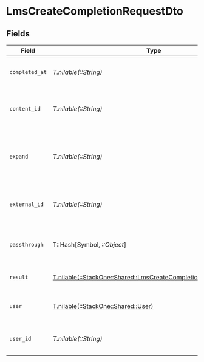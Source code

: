 # LmsCreateCompletionRequestDto


## Fields

| Field                                                                                                                            | Type                                                                                                                             | Required                                                                                                                         | Description                                                                                                                      | Example                                                                                                                          |
| -------------------------------------------------------------------------------------------------------------------------------- | -------------------------------------------------------------------------------------------------------------------------------- | -------------------------------------------------------------------------------------------------------------------------------- | -------------------------------------------------------------------------------------------------------------------------------- | -------------------------------------------------------------------------------------------------------------------------------- |
| `completed_at`                                                                                                                   | *T.nilable(::String)*                                                                                                            | :heavy_minus_sign:                                                                                                               | The date the content was completed                                                                                               | 2021-07-21T14:00:00.000Z                                                                                                         |
| `content_id`                                                                                                                     | *T.nilable(::String)*                                                                                                            | :heavy_minus_sign:                                                                                                               | The content ID associated with this completion                                                                                   | 16873-ENG-VIDEO-1                                                                                                                |
| `expand`                                                                                                                         | *T.nilable(::String)*                                                                                                            | :heavy_minus_sign:                                                                                                               | The comma separated list of fields that will be expanded in the response                                                         | user                                                                                                                             |
| `external_id`                                                                                                                    | *T.nilable(::String)*                                                                                                            | :heavy_minus_sign:                                                                                                               | The external ID associated with this completion                                                                                  | SOFTWARE-ENG-LV1-TRAINING-VIDEO-1-COMPLETION                                                                                     |
| `passthrough`                                                                                                                    | T::Hash[Symbol, *::Object*]                                                                                                      | :heavy_minus_sign:                                                                                                               | Value to pass through to the provider                                                                                            | {"other_known_names": "John Doe"}                                                                                                |
| `result`                                                                                                                         | [T.nilable(::StackOne::Shared::LmsCreateCompletionRequestDtoResult)](../../models/shared/lmscreatecompletionrequestdtoresult.md) | :heavy_minus_sign:                                                                                                               | The result of the completion                                                                                                     |                                                                                                                                  |
| `user`                                                                                                                           | [T.nilable(::StackOne::Shared::User)](../../models/shared/user.md)                                                               | :heavy_minus_sign:                                                                                                               | The user associated with this completion                                                                                         |                                                                                                                                  |
| `user_id`                                                                                                                        | *T.nilable(::String)*                                                                                                            | :heavy_minus_sign:                                                                                                               | The user ID associated with this completion                                                                                      | 746359                                                                                                                           |